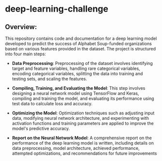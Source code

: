 # deep-learning-challenge

## Overview:

This repository contains code and documentation for a deep learning model developed to predict the success of Alphabet Soup-funded organizations based on various features provided in the dataset. The project is structured into four main steps:

- **Data Preprocessing**: Preprocessing of the dataset involves identifying target and feature variables, handling rare categorical variables, encoding categorical variables, splitting the data into training and testing sets, and scaling the features.

- **Compiling, Training, and Evaluating the Model**: This step involves designing a neural network model using TensorFlow and Keras, compiling and training the model, and evaluating its performance using test data to calculate loss and accuracy.

- **Optimizing the Model**: Optimization techniques such as adjusting input data, modifying neural network architecture, and experimenting with activation functions and training parameters are applied to improve the model's predictive accuracy.

- **Report on the Neural Network Model**: A comprehensive report on the performance of the deep learning model is written, including details on data preprocessing, model architecture, achieved performance, attempted optimizations, and recommendations for future improvements